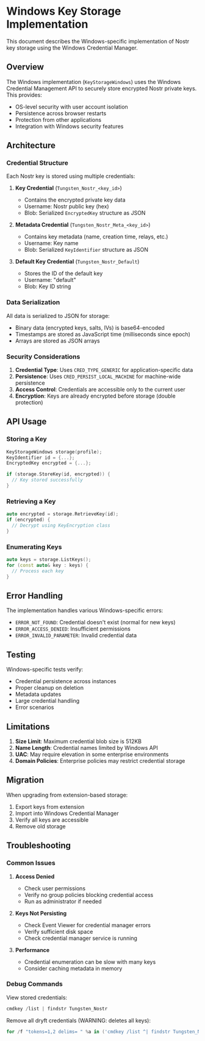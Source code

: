 # Windows Key Storage Implementation

This document describes the Windows-specific implementation of Nostr key storage using the Windows Credential Manager.

## Overview

The Windows implementation (`KeyStorageWindows`) uses the Windows Credential Management API to securely store encrypted Nostr private keys. This provides:

- OS-level security with user account isolation
- Persistence across browser restarts
- Protection from other applications
- Integration with Windows security features

## Architecture

### Credential Structure

Each Nostr key is stored using multiple credentials:

1. **Key Credential** (`Tungsten_Nostr_<key_id>`)
   - Contains the encrypted private key data
   - Username: Nostr public key (hex)
   - Blob: Serialized `EncryptedKey` structure as JSON

2. **Metadata Credential** (`Tungsten_Nostr_Meta_<key_id>`)
   - Contains key metadata (name, creation time, relays, etc.)
   - Username: Key name
   - Blob: Serialized `KeyIdentifier` structure as JSON

3. **Default Key Credential** (`Tungsten_Nostr_Default`)
   - Stores the ID of the default key
   - Username: "default"
   - Blob: Key ID string

### Data Serialization

All data is serialized to JSON for storage:
- Binary data (encrypted keys, salts, IVs) is base64-encoded
- Timestamps are stored as JavaScript time (milliseconds since epoch)
- Arrays are stored as JSON arrays

### Security Considerations

1. **Credential Type**: Uses `CRED_TYPE_GENERIC` for application-specific data
2. **Persistence**: Uses `CRED_PERSIST_LOCAL_MACHINE` for machine-wide persistence
3. **Access Control**: Credentials are accessible only to the current user
4. **Encryption**: Keys are already encrypted before storage (double protection)

## API Usage

### Storing a Key

```cpp
KeyStorageWindows storage(profile);
KeyIdentifier id = {...};
EncryptedKey encrypted = {...};

if (storage.StoreKey(id, encrypted)) {
  // Key stored successfully
}
```

### Retrieving a Key

```cpp
auto encrypted = storage.RetrieveKey(id);
if (encrypted) {
  // Decrypt using KeyEncryption class
}
```

### Enumerating Keys

```cpp
auto keys = storage.ListKeys();
for (const auto& key : keys) {
  // Process each key
}
```

## Error Handling

The implementation handles various Windows-specific errors:

- `ERROR_NOT_FOUND`: Credential doesn't exist (normal for new keys)
- `ERROR_ACCESS_DENIED`: Insufficient permissions
- `ERROR_INVALID_PARAMETER`: Invalid credential data

## Testing

Windows-specific tests verify:
- Credential persistence across instances
- Proper cleanup on deletion
- Metadata updates
- Large credential handling
- Error scenarios

## Limitations

1. **Size Limit**: Maximum credential blob size is 512KB
2. **Name Length**: Credential names limited by Windows API
3. **UAC**: May require elevation in some enterprise environments
4. **Domain Policies**: Enterprise policies may restrict credential storage

## Migration

When upgrading from extension-based storage:
1. Export keys from extension
2. Import into Windows Credential Manager
3. Verify all keys are accessible
4. Remove old storage

## Troubleshooting

### Common Issues

1. **Access Denied**
   - Check user permissions
   - Verify no group policies blocking credential access
   - Run as administrator if needed

2. **Keys Not Persisting**
   - Check Event Viewer for credential manager errors
   - Verify sufficient disk space
   - Check credential manager service is running

3. **Performance**
   - Credential enumeration can be slow with many keys
   - Consider caching metadata in memory

### Debug Commands

View stored credentials:
```powershell
cmdkey /list | findstr Tungsten_Nostr
```

Remove all dryft credentials (WARNING: deletes all keys):
```powershell
for /f "tokens=1,2 delims= " %a in ('cmdkey /list ^| findstr Tungsten_Nostr') do cmdkey /delete:%b
```